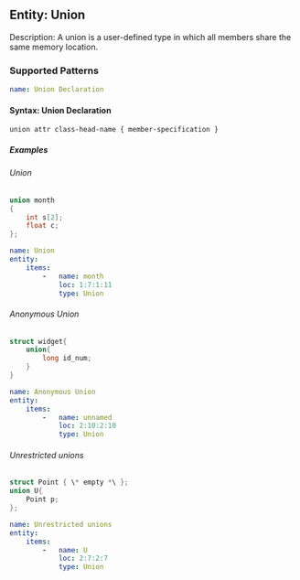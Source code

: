 ## Entity: Union

Description: A union is a user-defined type in which all members share the same memory location.

### Supported Patterns

```yaml
name: Union Declaration
```
#### Syntax: Union Declaration

```text
union attr class-head-name { member-specification }		
```

##### Examples
###### Union
```cpp
union month
{
    int s[2]; 
    float c;    
};  
```

```yaml
name: Union
entity:
    items:
        -   name: month
            loc: 1:7:1:11
            type: Union
```

###### Anonymous Union
```cpp
struct widget{
    union{
        long id_num;
    }
}
```

```yaml
name: Anonymous Union
entity:
    items:
        -   name: unnamed
            loc: 2:10:2:10
            type: Union
```

###### Unrestricted unions
```cpp
struct Point { \* empty *\ };
union U{
    Point p;
};
```

```yaml
name: Unrestricted unions
entity:
    items:
        -   name: U
            loc: 2:7:2:7
            type: Union
```